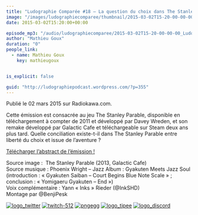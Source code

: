 ```yaml
---
title: "Ludographie Comparée #18 – La question du choix dans The Stanley Parable"
image: "/images/ludographiecomparee/thumbnail/2015-03-02T15-20-00-00-00_LudographieCompare18LaquestionduchoixdansTheStanleyParable.jpg"
date: 2015-03-02T15:20:00+00:00

episode_mp3: "/audio/ludographiecomparee/2015-03-02T15-20-00-00-00_LudographieCompare18LaquestionduchoixdansTheStanleyParable.mp3"
author: "Mathieu Goux"
duration: "0"
people_link: 
  - name: Mathieu Goux
    key: mathieugoux


is_explicit: false

guid: "http://ludographiepodcast.wordpress.com/?p=355"
---
```


<PodcastHeader/>

<!-- ECRIRE LA DESCRIPTION DE L'EPISODE SOUS CETTE LIGNE -->
<p>Publié le 02 mars 2015 sur Radiokawa.com.</p>
<p>Cette émission est consacrée au jeu The Stanley Parable, disponible en téléchargement à compter de 2011 et développé par Davey Wreden, et son remake développé par Galactic Cafe et téléchargeable sur Steam deux ans plus tard. Quelle conciliation existe-t-il dans The Stanley Parable entre liberté du choix et issue de l’aventure ?</p>
<p><a title="LC18-abstract" href="/resources/ludographiecomparee/2015-03-02T15-20-00-00-00_LudographieCompare18LaquestionduchoixdansTheStanleyParable/lc18-abstract.pdf" rel="nofollow">Télécharger l’abstract de l’émission !</a></p>
<p></p>
<a href="" rel="nofollow"></a>
 
<p>Source image :&nbsp; The Stanley Parable (2013, Galactic Cafe)<br>
Source musique : Phoenix Wright – Jazz Album : Gyakuten Meets Jazz Soul (introduction : «&nbsp;Gyakuten Saiban – Court Begins Blue Note Scale&nbsp;» ; conclusion : «&nbsp;Yomigaeru Gyakuten – End&nbsp;»)<br>
Voix complémentaire : Yann «&nbsp;Inks&nbsp;» Rieder (@InkSHD)<br>
Montage par @BenjiPesk</p>


<tr>
<td><a href="https://twitter.com/Gouximan" rel="nofollow"><img src="/resources/ludographiecomparee/2015-03-02T15-20-00-00-00_LudographieCompare18LaquestionduchoixdansTheStanleyParable/logo_twitter-1.png" alt="logo_twitter"></a></td>
<td><a href="https://www.twitch.tv/mathieugoux" rel="nofollow"><img src="/resources/ludographiecomparee/2015-03-02T15-20-00-00-00_LudographieCompare18LaquestionduchoixdansTheStanleyParable/twitch-512-1.png" alt="twitch-512"></a></td>
<td><a href="https://www.youtube.com/user/MattTheFatalifieur/videos" rel="nofollow"><img src="/resources/ludographiecomparee/2015-03-02T15-20-00-00-00_LudographieCompare18LaquestionduchoixdansTheStanleyParable/pngegg.png" alt="pngegg"></a></td>
<td><a href="http://fr.tipeee.com/calvinball" rel="nofollow"><img src="/resources/ludographiecomparee/2015-03-02T15-20-00-00-00_LudographieCompare18LaquestionduchoixdansTheStanleyParable/logo_tipee-1.png" alt="logo_tipee"></a></td>
<td><a href="https://discord.com/invite/4RnA9v7" rel="nofollow"><img src="/resources/ludographiecomparee/2015-03-02T15-20-00-00-00_LudographieCompare18LaquestionduchoixdansTheStanleyParable/logo_discord-1.png" alt="logo_discord"></a></td>
</tr>





